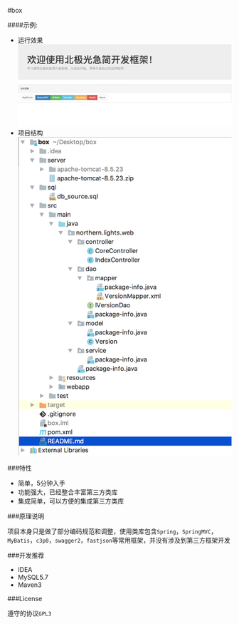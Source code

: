#box

####示例:

* 运行效果
![效果1](screenshots/1.png)
* 项目结构
![效果2](screenshots/2.png)

###特性

* 简单，5分钟入手
* 功能强大，已经整合丰富第三方类库
* 集成简单，可以方便的集成第三方类库

###原理说明

项目本身只是做了部分编码规范和调整，使用类库包含`Spring`，`SpringMVC`，`MyBatis`，`c3p0`，`swagger2`，`fastjson`等常用框架，并没有涉及到第三方框架开发


###开发推荐

* IDEA
* MySQL5.7
* Maven3

###License

遵守的协议`GPL3`